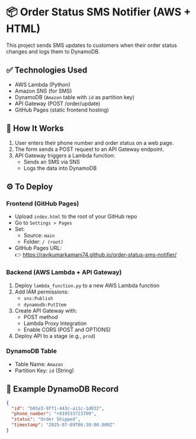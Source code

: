 # 📦 Order Status SMS Notifier (AWS + HTML)

This project sends SMS updates to customers when their order status changes and logs them to DynamoDB.

## ✅ Technologies Used

- AWS Lambda (Python)
- Amazon SNS (for SMS)
- DynamoDB (`Amazon` table with `id` as partition key)
- API Gateway (POST /order/update)
- GitHub Pages (static frontend hosting)

## 🚀 How It Works

1. User enters their phone number and order status on a web page.
2. The form sends a POST request to an API Gateway endpoint.
3. API Gateway triggers a Lambda function:
   - Sends an SMS via SNS
   - Logs the data into DynamoDB

## ⚙️ To Deploy

### Frontend (GitHub Pages)

- Upload `index.html` to the root of your GitHub repo
- Go to `Settings > Pages`
- Set:
  - Source: `main`
  - Folder: `/ (root)`
- GitHub Pages URL:  
  👉 https://ravikumarkamani74.github.io/order-status-sms-notifier/

### Backend (AWS Lambda + API Gateway)

1. Deploy `lambda_function.py` to a new AWS Lambda function
2. Add IAM permissions:
   - `sns:Publish`
   - `dynamodb:PutItem`
3. Create API Gateway with:
   - POST method
   - Lambda Proxy Integration
   - Enable CORS (POST and OPTIONS)
4. Deploy API to a stage (e.g., `prod`)

### DynamoDB Table

- Table Name: `Amazon`
- Partition Key: `id` (String)

## 📝 Example DynamoDB Record

```json
{
  "id": "b01e3-9ff1-443c-a11c-1d032",
  "phone_number": "+919533723709",
  "status": "Order Shipped",
  "timestamp": "2025-07-09T06:30:00.000Z"
}
